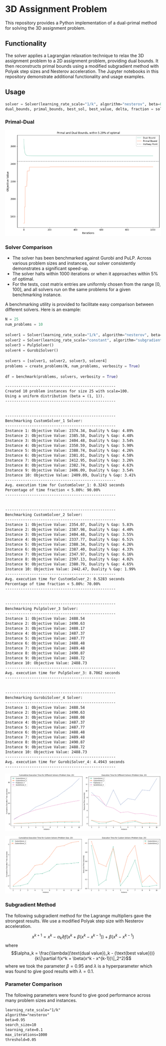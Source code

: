 # 3D Assignment Problem

This repository provides a Python implementation of a dual-primal method for solving the 3D assignment problem.

## Functionality

The solver applies a Lagrangian relaxation technique to relax the 3D assignment problem to a 2D assignment problem, providing dual bounds. It then reconstructs primal bounds using a modified subgradient method with Polyak step sizes and Nesterov acceleration. The Jupyter notebooks in this repository demonstrate additional functionality and usage examples.

## Usage

```python
solver = Solver(learning_rate_scale="1/k", algorithm="nesterov", beta=0.95, search_size=10, learning_rate=0.1, max_iterations=1000, threshold=0.05) # all parameters are optional and the displayed parameters are the defaults
dual_bounds, primal_bounds, best_sol, best_value, delta, fraction = solver.optimize(C) # C is a given cost matrix
```

### Primal-Dual
![Dual Primal comparison](img/dual-primal.png)

### Solver Comparison

- The solver has been benchmarked against Gurobi and PuLP. Across various problem sizes and instances, our solver consistently demonstrates a significant speed-up.
- The solver halts within 1000 iterations or when it approaches within 5% of optimal.
- For the tests, cost matrix entries are uniformly chosen from the range [0, 100], and all solvers run on the same problems for a given benchmarking instance.

A benchmarking utility is provided to facilitate easy comparison between different solvers. Here is an example:
```python
N = 25
num_problems = 10

solver1 = Solver(learning_rate_scale="1/k", algorithm="nesterov", beta=0.95, search_size=10, learning_rate=0.1, max_iterations=1000, threshold=0.05)
solver2 = Solver(learning_rate_scale="constant", algorithm="subgradient", beta=0, search_size=10, learning_rate=0.1, max_iterations=1000, threshold=0.05)
solver3 = PulpSolver()
solver4 = GurobiSolver()

solvers = [solver1, solver2, solver3, solver4]
problems = create_problems(N, num_problems, verbosity = True)

df = benchmark(problems, solvers, verbosity = True)
```

```
--------------------------------------------------
Created 10 problem instances for size 25 with scale=100.
Using a uniform distribution (beta = (1, 1)).
--------------------------------------------------


--------------------------------------------------
Benchmarking CustomSolver_1 Solver:
--------------------------------------------------
Instance 1: Objective Value: 2374.34, Duality % Gap: 4.89%
Instance 2: Objective Value: 2385.58, Duality % Gap: 4.48%
Instance 3: Objective Value: 2404.48, Duality % Gap: 3.54%
Instance 4: Objective Value: 2350.59, Duality % Gap: 5.90%
Instance 5: Objective Value: 2388.74, Duality % Gap: 4.26%
Instance 6: Objective Value: 2381.01, Duality % Gap: 4.58%
Instance 7: Objective Value: 2412.95, Duality % Gap: 3.26%
Instance 8: Objective Value: 2382.74, Duality % Gap: 4.63%
Instance 9: Objective Value: 2406.09, Duality % Gap: 3.54%
Instance 10: Objective Value: 2409.09, Duality % Gap: 3.41%
--------------------------------------------------
Avg. execution time for CustomSolver_1: 0.3243 seconds
Percentage of time fraction < 5.00%: 90.00%
--------------------------------------------------


--------------------------------------------------
Benchmarking CustomSolver_2 Solver:
--------------------------------------------------
Instance 1: Objective Value: 2354.07, Duality % Gap: 5.83%
Instance 2: Objective Value: 2387.98, Duality % Gap: 4.40%
Instance 3: Objective Value: 2404.48, Duality % Gap: 3.55%
Instance 4: Objective Value: 2337.77, Duality % Gap: 6.51%
Instance 5: Objective Value: 2388.34, Duality % Gap: 4.26%
Instance 6: Objective Value: 2387.40, Duality % Gap: 4.33%
Instance 7: Objective Value: 2347.97, Duality % Gap: 6.16%
Instance 8: Objective Value: 2397.13, Duality % Gap: 4.02%
Instance 9: Objective Value: 2380.79, Duality % Gap: 4.65%
Instance 10: Objective Value: 2442.47, Duality % Gap: 1.99%
--------------------------------------------------
Avg. execution time for CustomSolver_2: 0.5283 seconds
Percentage of time fraction < 5.00%: 70.00%
--------------------------------------------------


--------------------------------------------------
Benchmarking PulpSolver_3 Solver:
--------------------------------------------------
Instance 1: Objective Value: 2488.54
Instance 2: Objective Value: 2490.63
Instance 3: Objective Value: 2488.17
Instance 4: Objective Value: 2487.37
Instance 5: Objective Value: 2487.77
Instance 6: Objective Value: 2488.48
Instance 7: Objective Value: 2489.48
Instance 8: Objective Value: 2490.87
Instance 9: Objective Value: 2488.72
Instance 10: Objective Value: 2488.73
--------------------------------------------------
Avg. execution time for PulpSolver_3: 8.7062 seconds
--------------------------------------------------


--------------------------------------------------
Benchmarking GurobiSolver_4 Solver:
--------------------------------------------------
Instance 1: Objective Value: 2488.54
Instance 2: Objective Value: 2490.63
Instance 3: Objective Value: 2488.08
Instance 4: Objective Value: 2487.37
Instance 5: Objective Value: 2487.77
Instance 6: Objective Value: 2488.48
Instance 7: Objective Value: 2489.48
Instance 8: Objective Value: 2490.87
Instance 9: Objective Value: 2488.72
Instance 10: Objective Value: 2488.73
--------------------------------------------------
Avg. execution time for GurobiSolver_4: 4.4943 seconds
--------------------------------------------------
```

![Comparison Image All](img/compare_25_new.png)

![Comparison Image Custom Solvers](img/compare_25_custom.png)


### Subgradient Method
The following subgradient method for the Lagrange multipliers gave the strongest results.
We use a modified Polyak step size with Nesterov acceleration.

$$x^{k+1} = x^k - \alpha_k \partial f(x^k + \beta(x^k - x^{k-1})) + \beta(x^k - x^{k-1})
$$
where $$\alpha_k = \frac{\lambda((\text{dual value})_k - (\text{best value}))}{k\|\partial f(x^k + \beta(x^k - x^{k-1})\|_2^2}$$
where we took the parameter $\beta = 0.95$
and $\lambda$ is a hyperparameter which was found to give good results with $\lambda = 0.1$.
### Parameter Comparison

The following parameters were found to give good performance across many problem sizes and instances.

```
learning_rate_scale="1/k"
algorithm="nesterov"
beta=0.95
search_size=10
learning_rate=0.1
max_iterations=1000
threshold=0.05
```
